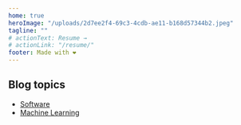 ```yaml
---
home: true
heroImage: "/uploads/2d7ee2f4-69c3-4cdb-ae11-b168d57344b2.jpeg"
tagline: ""
# actionText: Resume →
# actionLink: "/resume/"
footer: Made with ❤️
---
```

<div class="features">
    <div class="feature">
        <h2> Blog topics </h2>
        <ul>
            <li><a href="/software/">Software</a></li>
            <li><a href="/machine-learning/">Machine Learning</a></li>
            <!-- <li><a href="/nocode/">No Code / Low code</a></li> -->
        </ul>
    </div>
    <!-- <div class="feature"> 
    </div>   -->
</div>